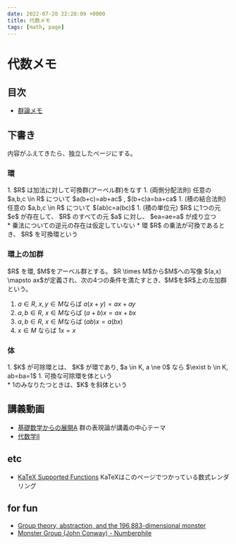 ```yaml
---
date: 2022-07-20 22:28:09 +0000
title: 代数メモ
tags: [math, page]
---
```


# 代数メモ

## 目次

* [群論メモ](./group)

## 下書き

内容がふえてきたら、独立したページにする。

### 環

<div class="twocolumn">

<div class="def">
1. $R$ は加法に対して可換群(アーベル群)をなす
1. (両側分配法則) 任意の $a,b,c \in R$ について $a(b+c)=ab+ac$ , $(b+c)a=ba+ca$
1. (積の結合法則) 任意の $a,b,c \in R$ について $(ab)c=a(bc)$
1. (積の単位元) $R$ に1つの元 $e$ が存在して、 $R$ のすべての元 $a$ に対し、 $ea=ae=a$ が成り立つ
</div>

<div class="note">
* 乗法についての逆元の存在は仮定していない
* 環 $R$ の乗法が可換であるとき、 $R$ を可換環という
</div>
</div>

### 環上の加群

<div class="twocolumn">
<div class="def">
$R$ を環, $M$をアーベル群とする。 $R \times M$から$M$への写像
$(a,x) \mapsto ax$が定義され、次の4つの条件を満たすとき、$M$を$R$上の左加群という。

1. $a \in R$, $x,y \in M$ならば $a(x+y)=ax+ay$ 
1. $a, b \in R$, $x \in M$ならば $(a+b)x=ax+bx$
1. $a, b \in R$, $x \in M$ならば $(ab)x=a(bx)$
1. $x \in M$ ならば $1x=x$
</div>

<div class="note">
</div>
</div>

### 体

<div class="twocolumn">
<div class="def">
1. $K$ が可除環とは、 $K$ が環であり, $a \in K, a \ne 0$ なら
   $\exist b \in K, ab=ba=1$
1. 可換な可除環を体という
</div>

<div class="note">
* 1のみなりたつときは、$K$ を斜体という
</div>
</div>

## 講義動画

* [基礎数学からの展開A](https://ocw.kyoto-u.ac.jp/course/67/?video_id=819)
  群の表現論が講義の中心テーマ
* [代数学Ⅱ](https://ocw.kyoto-u.ac.jp/course/66/?video_id=800)

## etc

* [KaTeX Supported Functions](https://katex.org/docs/supported.html#overlap-and-spacing)
  KaTeXはこのページでつかっている数式レンダリング

## for fun

* [Group theory, abstraction, and the 196,883-dimensional monster](https://www.youtube.com/watch?v=mH0oCDa74tE)
* [Monster Group (John Conway) - Numberphile](https://www.youtube.com/watch?v=jsSeoGpiWsw)